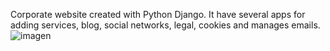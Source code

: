 Corporate website created with Python Django. It have several apps for adding services, blog, social networks, legal, cookies and manages emails.
![imagen](https://github.com/user-attachments/assets/75958e84-ed52-414f-a287-ad1b51d9c5b0)
